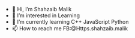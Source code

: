 - 👋 Hi, I’m Shahzaib Malik
- 👀 I’m interested in Learning 
- 🌱 I’m currently learning C++ JavaScript Python 
- 📫 How to reach me FB:@Https.shahzaib.malik

